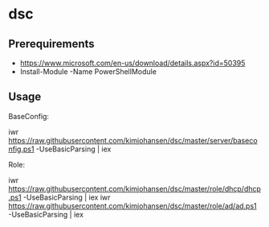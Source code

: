 # dsc

## Prerequirements

* https://www.microsoft.com/en-us/download/details.aspx?id=50395
* Install-Module -Name PowerShellModule

## Usage

BaseConfig: 

iwr https://raw.githubusercontent.com/kimjohansen/dsc/master/server/baseconfig.ps1 -UseBasicParsing | iex

Role:

iwr https://raw.githubusercontent.com/kimjohansen/dsc/master/role/dhcp/dhcp.ps1 -UseBasicParsing | iex
iwr https://raw.githubusercontent.com/kimjohansen/dsc/master/role/ad/ad.ps1 -UseBasicParsing | iex

